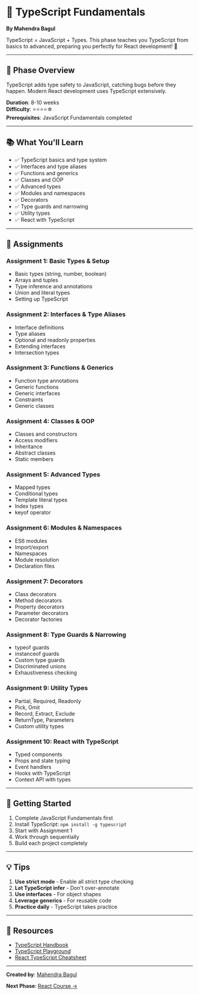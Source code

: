 # 📘 TypeScript Fundamentals

**By Mahendra Bagul**

TypeScript = JavaScript + Types. This phase teaches you TypeScript from basics to advanced, preparing you perfectly for React development! 🔷

---

## 🎯 Phase Overview

TypeScript adds type safety to JavaScript, catching bugs before they happen. Modern React development uses TypeScript extensively.

**Duration**: 8-10 weeks  
**Difficulty**: ⭐⭐⭐⭐☆  
**Prerequisites**: JavaScript Fundamentals completed

---

## 📚 What You'll Learn

- ✅ TypeScript basics and type system
- ✅ Interfaces and type aliases
- ✅ Functions and generics
- ✅ Classes and OOP
- ✅ Advanced types
- ✅ Modules and namespaces
- ✅ Decorators
- ✅ Type guards and narrowing
- ✅ Utility types
- ✅ React with TypeScript

---

## 📝 Assignments

### Assignment 1: Basic Types & Setup
- Basic types (string, number, boolean)
- Arrays and tuples
- Type inference and annotations
- Union and literal types
- Setting up TypeScript

### Assignment 2: Interfaces & Type Aliases
- Interface definitions
- Type aliases
- Optional and readonly properties
- Extending interfaces
- Intersection types

### Assignment 3: Functions & Generics
- Function type annotations
- Generic functions
- Generic interfaces
- Constraints
- Generic classes

### Assignment 4: Classes & OOP
- Classes and constructors
- Access modifiers
- Inheritance
- Abstract classes
- Static members

### Assignment 5: Advanced Types
- Mapped types
- Conditional types
- Template literal types
- Index types
- keyof operator

### Assignment 6: Modules & Namespaces
- ES6 modules
- Import/export
- Namespaces
- Module resolution
- Declaration files

### Assignment 7: Decorators
- Class decorators
- Method decorators
- Property decorators
- Parameter decorators
- Decorator factories

### Assignment 8: Type Guards & Narrowing
- typeof guards
- instanceof guards
- Custom type guards
- Discriminated unions
- Exhaustiveness checking

### Assignment 9: Utility Types
- Partial, Required, Readonly
- Pick, Omit
- Record, Extract, Exclude
- ReturnType, Parameters
- Custom utility types

### Assignment 10: React with TypeScript
- Typed components
- Props and state typing
- Event handlers
- Hooks with TypeScript
- Context API with types

---

## 🚀 Getting Started

1. Complete JavaScript Fundamentals first
2. Install TypeScript: `npm install -g typescript`
3. Start with Assignment 1
4. Work through sequentially
5. Build each project completely

---

## 💡 Tips

1. **Use strict mode** - Enable all strict type checking
2. **Let TypeScript infer** - Don't over-annotate
3. **Use interfaces** - For object shapes
4. **Leverage generics** - For reusable code
5. **Practice daily** - TypeScript takes practice

---

## 📖 Resources

- [TypeScript Handbook](https://www.typescriptlang.org/docs/)
- [TypeScript Playground](https://www.typescriptlang.org/play)
- [React TypeScript Cheatsheet](https://react-typescript-cheatsheet.netlify.app/)

---

**Created by**: [Mahendra Bagul](https://github.com/bagulm123)

**Next Phase**: [React Course →](../05-react-course/README.md)

